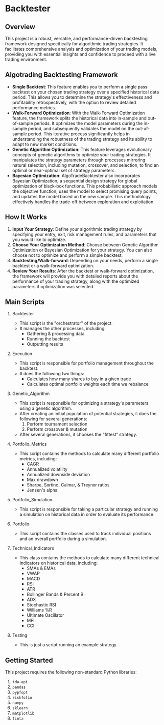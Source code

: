 # Backtester

## Overview

This project is a robust, versatile, and performance-driven backtesting framework designed specifically for algorithmic trading strategies. It facilitates comprehensive analysis and optimization of your trading models, providing you with essential insights and confidence to proceed with a live trading environment.

## Algotrading Backtesting Framework

- **Single Backtest**: This feature enables you to perform a single pass backtest on your chosen trading strategy over a specified historical data period. This allows you to determine the strategy's effectiveness and profitability retrospectively, with the option to review detailed performance metrics.
- **Walk-Forward Optimization**: With the Walk-Forward Optimization feature, the framework splits the historical data into in-sample and out-of-sample periods. It optimizes the model parameters during the in-sample period, and subsequently validates the model on the out-of-sample period. This iterative process significantly helps in understanding the robustness of the trading strategy and its ability to adapt to new market conditions.
- **Genetic Algorithm Optimization**: This feature leverages evolutionary concepts of genetic algorithms to optimize your trading strategies. It manipulates the strategy parameters through processes mirroring natural selection, including mutation, crossover, and selection, to find an optimal or near-optimal set of strategy parameters.
- **Bayesian Optimization**: AlgoTradeBacktester also incorporates Bayesian Optimization, a sequential design strategy for global optimization of black-box functions. This probabilistic approach models the objective function, uses the model to select promising query points, and updates the model based on the new sample. This methodology effectively handles the trade-off between exploration and exploitation.

## How It Works

1. **Input Your Strategy**: Define your algorithmic trading strategy by specifying your entry, exit, risk management rules, and parameters that you would like to optimize.
2. **Choose Your Optimization Method**: Choose between Genetic Algorithm Optimization or Bayesian Optimization for your strategy. You can also choose not to optimize and perform a simple backtest.
3. **Backtesting/Walk-forward**: Depending on your needs, perform a single backtest or a walk-forward optimization.
4. **Review Your Results**: After the backtest or walk-forward optimization, the framework will provide you with detailed reports about the performance of your trading strategy, along with the optimized parameters if optimization was selected.

## Main Scripts
1. Backtester
	- This script is the "orchestrator" of the project.
	- It manages the other processes, including:
		- Gathering & processing data
		- Running the backtest
		- Outputting results

2. Execution
	- This script is responsible for portfolio management throughout the backtest.
	- It does the following two things:
		- Calculates how many shares to buy in a given trade
		- Calculates optimal portfolio weights each time we rebalance

3. Genetic_Algorithm
	- This script is responsible for optimizing a strategy's parameters using a genetic algorithm.
	- After creating an initial population of potential strategies, it does the following for several generations:
		1. Perform tournament selection
		2. Perform crossover & mutation
	- After several generations, it chooses the "fittest" strategy.

4. Portfolio_Metrics
	- This script contains the methods to calculate many different portfolio metrics, including:
		- CAGR
		- Annualized volatility
		- Annualized downside deviation
		- Max drawdown
		- Sharpe, Sortino, Calmar, & Treynor ratios
		- Jensen's alpha

5. Portfolio_Simulation
	- This script is responsible for taking a particular strategy and running a simulation on historical data in order to evaluate its performance.

6. Portfolio
	- This script contains the classes used to track individual positions and an overall portfolio during a simulation.

7. Technical_Indicators
	- This class contains the methods to calculate many different technical indicators on historical data, including:
		- SMAs & EMAs
		- VWAP
		- MACD
		- RSI
		- ATR
		- Bollinger Bands & Percent B
		- ADX
		- Stochastic RSI
		- Williams %R
		- Ultimate Oscillator
		- MFI
		- CCI

8. Testing
	- This is just a script running an example strategy.

## Getting Started

This project requires the following non-standard Python libraries:
1. `tda-api`
2. `pandas`
3. `pypfopt`
4. `riskfolio`
5. `numpy`
6. `sklearn`
7. `matplotlib`
8. `finta`